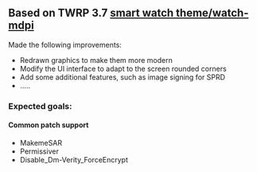 ## Based on TWRP 3.7 [smart watch theme/watch-mdpi](https://github.com/TeamWin/Team-Win-Recovery-Project/blob/android-9.0/wear_ui.cpp)
Made the following improvements:
* Redrawn graphics to make them more modern
* Modify the UI interface to adapt to the screen rounded corners
* Add some additional features, such as image signing for SPRD
* .....
### Expected goals:
#### Common patch support
 * MakemeSAR
 * Permissiver
 * Disable_Dm-Verity_ForceEncrypt
